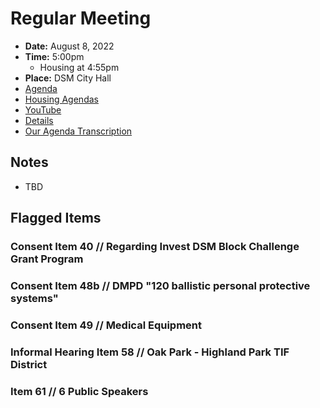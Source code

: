 # Regular Meeting

- **Date:** August 8, 2022
- **Time:** 5:00pm
    - Housing at 4:55pm
- **Place:** DSM City Hall
- [Agenda](https://councildocs.dsm.city/agendas/ag20220808.pdf?pdf=Agenda&t=1659763038192)
- [Housing Agendas](https://councildocs.dsm.city/agendas/mg20220808.pdf?pdf=Housing%20Agendas&t=1659763038192)
- [YouTube](https://youtu.be/fhHvZVLWG1M)
- [Details](https://www.dsm.city/citycouncil_detail_T60_R2059.php)
- [Our Agenda Transcription](#/view/agenda~2022~transcription~08-08_RM)

## Notes

- TBD

## Flagged Items

### Consent Item 40 // Regarding Invest DSM Block Challenge Grant Program

### Consent Item 48b // DMPD "120 ballistic personal protective systems"

### Consent Item 49 // Medical Equipment

### Informal Hearing Item 58 // Oak Park - Highland Park TIF District

### Item 61 // 6 Public Speakers
